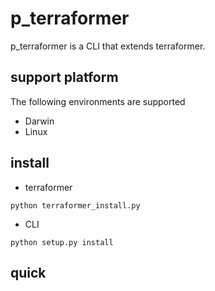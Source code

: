 # p_terraformer

p_terraformer is a CLI that extends terraformer.

## support platform

The following environments are supported

* Darwin
* Linux

## install

* terraformer

```:terminal
python terraformer_install.py
```

* CLI

```:terminal
python setup.py install
```

## quick

